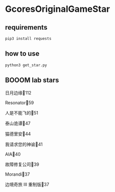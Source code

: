 # GcoresOriginalGameStar

## requirements
```
pip3 install requests

```

## how to use
```
python3 get_star.py

```

## BOOOM lab stars 
日月边缘🌟112

Resonator🌟59

人是不能飞的🌟51

泰山诡谭🌟47

猫德里安🌟44

我请求您的神谕🌟41

AIA🌟40

故障修复公司🌟39

Morandi🌟37

边境奇旅 III 重制版🌟37

